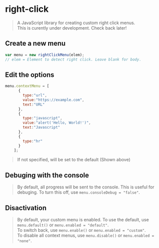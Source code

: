# right-click
>A JavaScript library for creating custom right click menus.  
>This is curently under development. Check back later!

## Create a new menu
```js
var menu = new rightClickMenu(elem);
// elem = Element to detect right click. Leave blank for body.
```
## Edit the options
```js
menu.contextMenu = [
      {
        type:"url",
        value:"https://example.com",
        text:"URL"
      },
      {
        type:"javascript",
        value:"alert('Hello, World!')",
        text:"Javascript"
      },
      {
        type:"hr"
      }
    ];
```
>If not specified, will be set to the default (Shown above)   
## Debuging with the console
>By default, all progress will be sent to the console. This is useful for debuging. To turn this off, use `menu.consoleDebug = "false"`.   
## Disactivation
>By default, your custom menu is enabled. To use the default, use `menu.default()` or `menu.enabled = "default"`.  
>To switch back, use `menu.enable()` or `menu.enabled = "custom"`.  
>To disable all context menus, use `menu.disable()` or `menu.enabled = "none"`.
